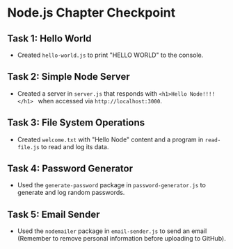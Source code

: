 # Node.js Chapter Checkpoint

## Task 1: Hello World

- Created `hello-world.js` to print "HELLO WORLD" to the console.

## Task 2: Simple Node Server

- Created a server in `server.js` that responds with `<h1>Hello Node!!!!</h1>
` when accessed via `http://localhost:3000`.

## Task 3: File System Operations

- Created `welcome.txt` with "Hello Node" content and a program in `read-file.js` to read and log its data.

## Task 4: Password Generator

- Used the `generate-password` package in `password-generator.js` to generate and log random passwords.

## Task 5: Email Sender

- Used the `nodemailer` package in `email-sender.js` to send an email (Remember to remove personal information before uploading to GitHub).

